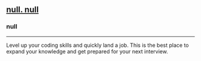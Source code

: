 <h2><a href="https://leetcode.com/contest/weekly-contest-331/problems/take-gifts-from-the-richest-pile/">null. null</a></h2><h3>null</h3><hr>Level up your coding skills and quickly land a job. This is the best place to expand your knowledge and get prepared for your next interview.